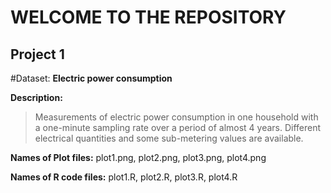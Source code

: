 WELCOME TO THE REPOSITORY 
=========================

Project 1
----------

#Dataset:
**Electric power consumption**

**Description:** 
>Measurements of electric power consumption in one household with a one-minute sampling rate over a period of almost 4 years.
>Different electrical quantities and some sub-metering values are available.

**Names of Plot files:** plot1.png, plot2.png, plot3.png, plot4.png

**Names of R code files:** plot1.R, plot2.R, plot3.R, plot4.R 





